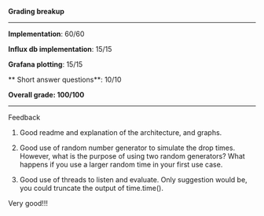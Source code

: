 
**Grading breakup**
*****
**Implementation**: 60/60

**Influx db implementation**: 15/15 

**Grafana plotting**: 15/15

** Short answer questions**: 10/10

**Overall grade: 100/100**
*****

Feedback

1) Good readme and explanation of the architecture, and graphs.

2) Good use of random number generator to simulate the drop times. However, what is the purpose of using two random generators? What happens if you use a larger random time in your first use case.

3) Good use of threads to listen and evaluate. Only suggestion would be, you could truncate the output of time.time().

Very good!!!
